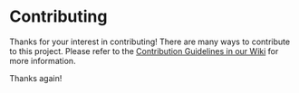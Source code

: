 # Contributing

Thanks for your interest in contributing! There are many ways to contribute to this project. Please refer to the [Contribution Guidelines in our Wiki](https://github.com/aruay99/arubooks-wishlist/wiki#contributing) for more information.

Thanks again!
